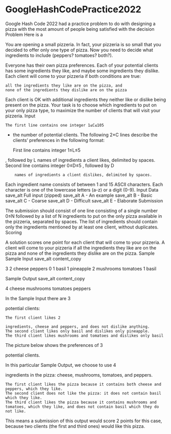 # GoogleHashCodePractice2022
Google Hash Code 2022 had a practice problem to do with designing a pizza with the most amount of people being satisfied with the decision
Problem
Here is a 

You are opening a small pizzeria. In fact, your pizzeria is so small that you decided to offer only one type of pizza. Now you need to decide what ingredients to include (peppers? tomatoes? both?).

Everyone has their own pizza preferences. Each of your potential clients has some ingredients they like, and maybe some ingredients they dislike. Each client will come to your pizzeria if both conditions are true:

    all the ingredients they like are on the pizza, and
    none of the ingredients they dislike are on the pizza

Each client is OK with additional ingredients they neither like or dislike being present on the pizza. Your task is to choose which ingredients to put on your only pizza type, to maximize the number of clients that will visit your pizzeria.
Input

    The first line contains one integer 1≤C≤105

- the number of potential clients.
The following 2×C
lines describe the clients’ preferences in the following format:

    First line contains integer 1≤L≤5

, followed by L
names of ingredients a client likes, delimited by spaces.
Second line contains integer 0≤D≤5
, followed by D

        names of ingredients a client dislikes, delimited by spaces.

Each ingredient name consists of between 1 and 15 ASCII characters. Each character is one of the lowercase letters (a-z) or a digit (0-9).
Input Data
save_alt Full input (zipped)
save_alt A - An example
save_alt B - Basic
save_alt C - Coarse
save_alt D - Difficult
save_alt E - Elaborate
Submission

The submission should consist of one line consisting of a single number 0≤N followed by a list of N ingredients to put on the only pizza available in the pizzeria, separated by spaces. The list of ingredients should contain only the ingredients mentioned by at least one client, without duplicates.
Scoring

A solution scores one point for each client that will come to your pizzeria. A client will come to your pizzeria if all the ingredients they like are on the pizza and none of the ingredients they dislike are on the pizza.
Sample
Sample Input
save_alt
content_copy

3
2 cheese peppers
0
1 basil
1 pineapple
2 mushrooms tomatoes
1 basil

Sample Output
save_alt
content_copy

4 cheese mushrooms tomatoes peppers

In the Sample Input there are 3

potential clients:

    The first client likes 2

    ingredients, cheese and peppers, and does not dislike anything.
    The second client likes only basil and dislikes only pineapple.
    The third client likes mushrooms and tomatoes and dislikes only basil

The picture below shows the preferences of 3

potential clients.

In this particular Sample Output, we choose to use 4

ingredients in the pizza: cheese, mushrooms, tomatoes, and peppers.

    The first client likes the pizza because it contains both cheese and peppers, which they like.
    The second client does not like the pizza: it does not contain basil which they like.
    The third client likes the pizza because it contains mushrooms and tomatoes, which they like, and does not contain basil which they do not like.

This means a submission of this output would score 2
points for this case, because two clients (the first and third ones) would like this pizza. 
